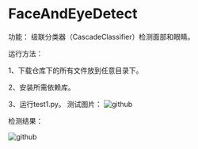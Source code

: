 # FaceAndEyeDetect
功能：
    级联分类器（CascadeClassifier）检测面部和眼睛。

运行方法：
 
  1、下载仓库下的所有文件放到任意目录下。
  
  2、安装所需依赖库。
  
  3、运行test1.py。
测试图片：
  ![github](https://github.com/MrJoeyM/FaceAndEyeDetect/blob/master/img/timg.jpg "github") 

检测结果：

  ![github](https://github.com/MrJoeyM/FaceAndEyeDetect/blob/master/img/result.png "github")  
